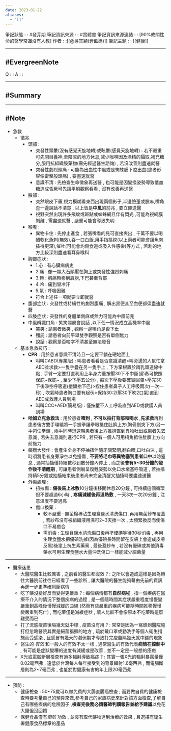 ```yaml
---
date: 2023-01-22
aliases:
  - "[]"
---
```

筆記狀態 : :  #發芽期 
筆記資訊來源 : : #實體書 
筆記資訊來源連結 : : [90%攸關性命的醫學常識沒有人教]
作者 : :[[@吳其穎(蒼藍鴿)]]
筆記主題 : : [[健康]]

---
#EvergreenNote
---
Q : :
A : :

---
#Summary
---






---
#Note 
---
- 急救 
	- 徵兆
		- 頭部 : 
			- 突發性頭暈(沒有感覺天旋地轉)或眩暈(感覺天旋地轉) : 若不嚴重可先閉目養神,至陰涼的地方休息,減少咖啡因及酒精的攝取,補充糖分,服用抗組織胺藥物(需先經過醫生諮詢) , 若沒改善則盡速就醫
			- 突發性劇烈頭痛 : 可能為出血性中風或是蜘蛛膜下腔出血(患者形容像雷擊般頭痛) , 要盡速就醫
			- 意識不清 : 先檢查生命徵象再送醫 , 也可能是因變換姿勢導致低血糖造成昏厥可先讓平躺觀察看看 , 沒有改善再送醫
		- 臉部 : 
			- 突然眼皮下垂,視力模糊看東西出現兩個影子,半邊臉歪或臉麻,嘴角歪一邊說話不清楚 , 以上皆是**中風**的前兆 , 要立即送醫
			- 視野突然出現許多飛蚊或斑點或蜘蛛網且伴有閃光 ,可能為視網膜剝離 , 需盡速就醫 , 嚴重可能會導致失明
		- 喉嚨 : 
			- 異物卡住 : 先停止進食 , 若張嘴看的見可直接夾出 , 千萬不要以喝醋軟化魚刺(無效),吞一口白飯,用手指摳挖(以上兩者可能會讓魚刺插得更深),催吐(可能會灼傷食道或吸入性感染)等方式 , 若刺的地方比較深則盡速看耳鼻喉科
		- 胸部症狀 : 
			- 1.心 : 有心臟病病史
			- 2.痛 : 像一顆大石頭壓在胸上或突發性強烈刺痛
			- 3.轉 : 胸痛轉移到肩膀,下巴甚至背部
			- 4.冷 : 痛到冒冷汗
			- 5.氣 : 呼吸困難
			- 符合上述任一項就要立即就醫
		- 腹部症狀 : 突發性或持續性的劇烈腹痛 , 解出黑便甚至血便都須盡速就醫
		- 四肢症狀 : 突發性的身體單側麻或無力可能為中風前兆
		- 中風辨識口角 : 笑笑殭屍會說話 ,以下任一情況成立高機率中風
			- 笑笑 : 請患者微笑 , 觀察一邊嘴角是否下垂
			- 殭屍 : 請患者向前平舉雙手觀察是否有單側無力
			- 說話 : 觀察是否咬字不清甚至無法發音
	-  基本急救技巧 :
		- **CPR** : 用於患者意識不清時且一定要平躺在硬地面上
			- 叫叫CABD(專業版) : 叫患者看看是否意識清醒>叫旁邊的人幫忙拿AED並求救>一隻手疊在另一隻手上 , 下方掌根置於兩乳頭連線中點 , 手臂一定要打直利用上半身力量按壓30下不中斷(節奏可按照保庇~保庇~ , 至少下壓五公分) , 每次下壓後要確實回彈>壓完30下後淨空呼吸道(壓額抬下巴)>捏住患者鼻子人工呼吸兩次(一次一秒) , 吹氣時患者胸口要有起伏>保持30:2(壓30下吹2口氣)直到AED或救護人員到場
			- 叫叫CCC+AED(簡易版) : 僅按壓不人工呼吸直到AED或救護人員到場
		- **哈姆立克急救法** : 用於患者**噎到** , **不可以拍打背部和喝水** ,**先求救**再到患者後方雙手環繞將一手握拳讓拳眼抵住肚臍上方(胸骨劍突下方)另一手包住拳頭 , 兩手同時迅速朝患者後上方推擠直到異物吐出或患者失去意識 , 若失去意識則進行CPR , 若只有一個人可用椅角抵住肚臍上方向前施力
		- 癲癇大發作 : 會產生全身不停抽搐伴隨牙關緊閉,翻白眼,口吐白沫 , 這時須將患者身旁淨空以免撞傷 , **不要將毛巾等異物塞到患者口中**以防窒息 , 通常抽搐僅持續數秒到數分鐘內停止 , 而之後**會有5~30分鐘的發作後不清醒期** , 可讓患者側躺呈復甦姿勢以免口水堵塞呼吸道 , 若抽搐持續5分鐘或抽搐結束後患者尚未完全清醒又抽搐時要盡速送醫
		- 外傷處理 : 
			- 扭拉傷 : **傷後馬上冰敷**10分鐘後移開休息20分鐘 , 可持續這個循環但不要超過6小時 , **疼痛減緩後再溫熱敷** , 一天3次一次20分鐘 , 注意溫度不要過高
			- 傷口換藥 :
				- 較不嚴重 : 無菌棉棒沾生理食鹽水清洗傷口 ,再用無菌紗布覆蓋 , 若紗布沒有被組織液用濕可2~3天換一次 , 太頻繁換反而使傷口不易癒合
				- 需消毒 : 生理食鹽水清洗傷口後再塗優碘等待30秒消毒 , 再用生理食鹽水把優碘洗掉(因為優碘長時間留在皮膚上會造成皮膚反黑)後塗上抗生素藥膏 , 最後蓋紗布 , 若沒有優碘或其他消毒藥水可用生理食鹽水大量沖洗傷口一樣能減少細菌量
--- 
- 醫療迷思
	- 大醫院醫生比較厲害 , 之前看的醫生都沒效 ? : 之所以會造成這樣是因為轉往大醫院前往往已經看了一些診所 , 讓大醫院的醫生能夠藉由先前的資訊再進一步更準確判斷病情
	- 吃了藥沒變好反而變得更嚴重 ? : 每個病情都有**自然病程** , 指一個疾病在醫療不介入的情況下整個疾病的過程 , 是一個隨時間其症狀嚴重程度慢慢變嚴重到高峰後慢慢減緩的曲線 (然而有些嚴重的疾病可能隨時間推移慢慢變嚴重到死亡) , 而吃藥僅是減緩症狀 , 讓人比較不會像原本不吃藥時這麼難受而已
	- 打了流感疫苗後隔幾天就中標 , 疫苗沒有用 ? : 常常是因為一窩蜂到醫院施打但忽略醫院其實是細菌猖獗的地方 , 疏於戴口罩或勤洗手等個人衛生措施而受感染 , 且感冒有幾天的潛伏期才導致打完疫苗隔幾天就中鏢的現象
	- 醫生的 *有效* 和一般人的有效不太一樣 , 通常醫生的有效代表**病情在控制中** , 有可能是症狀變糟的速度有減緩或是改善 , 並不一定是一般想的痊癒
	- X光或電腦斷層檢查有過多輻射導致癌症 ? : 其實一張X光的輻射暴露量僅0.02毫西弗 , 遠低於台灣每人每年接受到的背景輻射1.6毫西弗 , 而電腦斷層則為2~7毫西弗 , 也低於對健康有害的年上限20毫西弗
---
- 預防 : 
	- 健康檢查 : 50~75歲可以做免費的大腸直腸癌檢查 ; 而要做自費的健康檢查時要考量自己的預算來做,參考自己的家族病史來針對該方面檢查,了解自己有哪些疾病的危險因子 ,**檢查完後務必請醫師判讀報告並給予建議**以免花大錢但沒回饋
	- 保健食品僅有*預防* 功效 , 並沒有取代藥物達到治療的效果 , 且選擇有衛生署健康食品標章的產品



